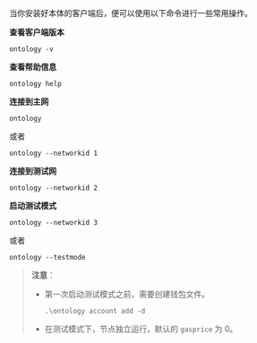 
当你安装好本体的客户端后，便可以使用以下命令进行一些常用操作。

**查看客户端版本**

```shell
ontology -v
```

**查看帮助信息**

```shell
ontology help
```

**连接到主网**

```shell
ontology
```

或者

```shell
ontology --networkid 1
```

**连接到测试网**

```shell
ontology --networkid 2
```

**启动测试模式**

```shell
ontology --networkid 3
```

或者

```shell
ontology --testmode
```

> **注意**：
>
> - 第一次启动测试模式之前，需要创建钱包文件。
>
>   ```shell
>   .\ontology account add -d
>   ```
>
> - 在测试模式下，节点独立运行，默认的 `gasprice` 为 0。